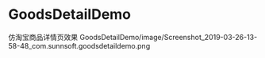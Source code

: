 # GoodsDetailDemo
仿淘宝商品详情页效果
GoodsDetailDemo/image/Screenshot_2019-03-26-13-58-48_com.sunnsoft.goodsdetaildemo.png
